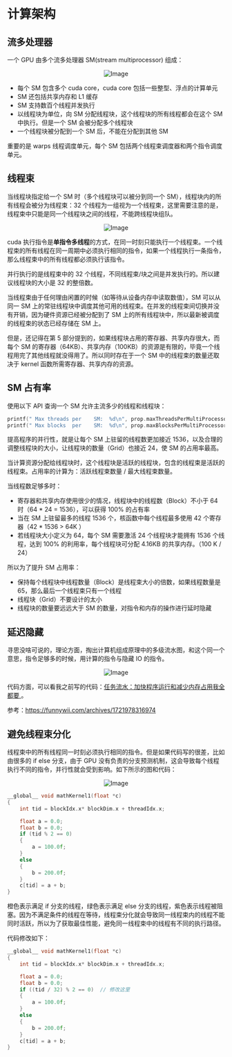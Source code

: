 # 计算架构

## 流多处理器

一个 GPU 由多个流多处理器 SM(stream multiprocessor) 组成：

<p align="center">
  <img src="../../imgs/fermi_sm.png" alt="Image" />
</p>

- 每个 SM 包含多个 cuda core，cuda core 包括一些整型、浮点的计算单元
- SM 还包括共享内存和 L1 缓存
- SM 支持数百个线程并发执行
- 以线程块为单位，向 SM 分配线程块，这个线程块的所有线程都会在这个 SM 中执行。但是一个 SM 会被分配多个线程块
- 一个线程块被分配到一个 SM 后，不能在分配到其他 SM

重要的是 warps 线程调度单元，每个 SM 包括两个线程束调度器和两个指令调度单元。

## 线程束

当线程块指定给一个 SM 时（多个线程块可以被分到同一个 SM），线程块内的所有线程会被分为线程束：32 个线程为一组视为一个线程束，这里需要注意的是，线程束中只能是同一个线程块之间的线程，不能跨线程块组队。

<p align="center">
  <img src="../../imgs/software-hardware-model.png" alt="Image" />
</p>

cuda 执行指令是**单指令多线程**的方式，在同一时刻只能执行一个线程束。一个线程束的所有线程在同一周期中必须执行相同的指令，如果一个线程执行一条指令，那么线程束中的所有线程都必须执行该指令。

并行执行的是线程束中的 32 个线程，不同线程束/块之间是并发执行的。所以建议线程块的大小是 32 的整倍数。

当线程束由于任何理由闲置的时候（如等待从设备内存中读取数值），SM 可以从同一 SM 上的常驻线程块中调度其他可用的线程束。在并发的线程束间切换并没有开销，因为硬件资源已经被分配到了 SM 上的所有线程块中，所以最新被调度的线程束的状态已经存储在 SM 上。

但是，还记得在第 5 部分提到的，如果线程块占用的寄存器、共享内存很大，而每个 SM 的寄存器（64KB）、共享内存（100KB）的资源是有限的，毕竟一个线程用完了其他线程就没得用了。所以同时存在于一个 SM 中的线程束的数量还取决于 kernel 函数所需寄存器、共享内存的资源。

## SM 占有率

使用以下 API 查询一个 SM 允许主流多少的线程和线程块：

```c
printf(" Max threads per    SM:  %d\n", prop.maxThreadsPerMultiProcessor);  // 1536
printf(" Max blocks  per    SM:  %d\n", prop.maxBlocksPerMultiProcessor);   // 24
```

提高程序的并行性，就是让每个 SM 上驻留的线程数更加接近 1536，以及合理的调整线程块的大小，让线程块的数量（Grid）也接近 24，使 SM 的占用率最高。

当计算资源分配给线程块时，这个线程块是活跃的线程块，包含的线程束是活跃的线程束。占用率的计算为：活跃线程束数量 / 最大线程束数量。

当线程数足够多时：

- 寄存器和共享内存使用很少的情况，线程块中的线程数（Block）不小于 64 时（64 * 24 = 1536），可以获得 100% 的占有率
- 当在 SM 上驻留最多的线程 1536 个，核函数中每个线程最多使用 42 个寄存器（42 * 1536 > 64K ）
- 若线程块大小定义为 64，每个 SM 需要激活 24 个线程块才能拥有 1536 个线程，达到 100% 的利用率，每个线程块可分配 4.16KB 的共享内存。（100 K / 24）

所以为了提升 SM 占用率：

- 保持每个线程块中线程数量（Block）是线程束大小的倍数，如果线程数量是 65，那么最后一个线程束只有一个线程
- 线程块（Grid）不要设计的太小
- 线程块的数量要远远大于 SM 的数量，对指令和内存的操作进行延时隐藏

## 延迟隐藏

寻思没啥可说的，理论方面，掏出计算机组成原理中的多级流水图，和这个同一个意思，指令足够多的时候，用计算的指令与隐藏 IO 的指令。

<p align="center">
  <img src="../../imgs/pipelineflow.png" alt="Image" />
</p>

代码方面，可以看我之前写的代码：[任务流水：加快程序运行和减少内存占用我全都要
](https://muyuuuu.github.io/2024/05/07/multi-pipeline/)。

参考：https://funnywii.com/archives/1721978316974


## 避免线程束分化

线程束中的所有线程同一时刻必须执行相同的指令。但是如果代码写的很差，比如由很多的 if else  分支，由于 GPU 没有负责的分支预测机制，这会导致每个线程执行不同的指令，并行性就会受到影响。如下所示的图和代码：

<p align="center">
  <img src="../../imgs/thread-split.png" alt="Image" />
</p>

```c
__global__ void mathKernel1(float *c)
{
    int tid = blockIdx.x* blockDim.x + threadIdx.x;

    float a = 0.0;
    float b = 0.0;
    if (tid % 2 == 0)
    {
        a = 100.0f;
    }
    else
    {
        b = 200.0f;
    }
    c[tid] = a + b;
}
```

橙色表示满足 if 分支的线程，绿色表示满足 else 分支的线程，紫色表示线程被阻塞。因为不满足条件的线程在等待，线程束分化就会导致同一线程束内的线程不能同时活跃，所以为了获取最佳性能，避免同一线程束中的线程有不同的执行路径。

代码修改如下：

```c
__global__ void mathKernel1(float *c)
{
    int tid = blockIdx.x* blockDim.x + threadIdx.x;

    float a = 0.0;
    float b = 0.0;
    if ((tid / 32) % 2 == 0)  // 修改这里
    {
        a = 100.0f;
    }
    else
    {
        b = 200.0f;
    }
    c[tid] = a + b;
}
```